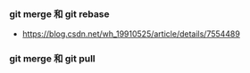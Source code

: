 ### git merge 和 git rebase
- https://blog.csdn.net/wh_19910525/article/details/7554489

### git merge  和  git pull


